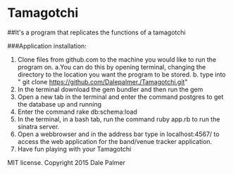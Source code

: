 # Tamagotchi
##It's a program that replicates the functions of a tamagotchi

###Application installation: 
1. Clone files from github.com to the machine you would like to run the program on. 
  a.You can do this by opening terminal, changing the directory to the location you want the program to be stored. 
  b. type into " git clone https://github.com/Dalepalmer./Tamagotchi.git" 
2. In the terminal download the gem bundler and then run the gem 
3. Open a new tab in the terminal and enter the command postgres to get the database up and running 
4. Enter the command rake db:schema:load 
5. In the terminal, in a bash tab, run the command ruby app.rb to run the sinatra server. 
6. Open a webbrowser and in the address bar type in localhost:4567/ to access the web application for the band/venue tracker application. 
7. Have fun playing with your Tamagotchi

MIT license. Copyright 2015 Dale Palmer
